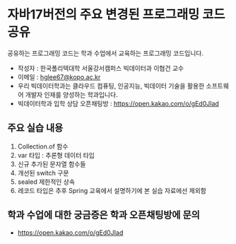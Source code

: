 # 자바17버전의 주요 변경된 프로그래밍 코드 공유

공유하는 프로그래밍 코드는 학과 수업에서 교육하는 프로그래밍 코드입니다.

* 작성자 : 한국폴리텍대학 서울강서캠퍼스 빅데이터과 이협건 교수
* 이메일 : hglee67@kopo.ac.kr
* 우리 빅데이터학과는 클라우드 컴퓨팅, 인공지능, 빅데이터 기술을 활용한 소프트웨어 개발자 인재를 양성하는 학과입니다.
* 빅데이터학과 입학 상담 오픈채팅방 : https://open.kakao.com/o/gEd0JIad

## 주요 실습 내용
1. Collection.of 함수
2. var 타입 : 추론형 데이터 타입 
3. 신규 추가된 문자열 함수들
4. 개선된 switch 구문
5. sealed 제한적인 상속
6. 레코드 타입은 추후 Spring 교육에서 설명하기에 본 실습 자료에선 제외함

## 학과 수업에 대한 궁금증은 학과 오픈채팅방에 문의
* https://open.kakao.com/o/gEd0JIad

